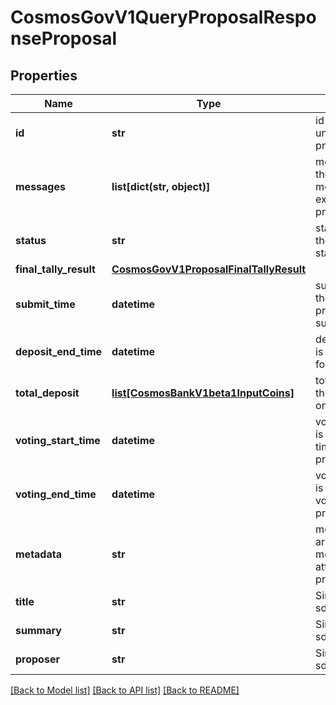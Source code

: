 # CosmosGovV1QueryProposalResponseProposal

## Properties
Name | Type | Description | Notes
------------ | ------------- | ------------- | -------------
**id** | **str** | id defines the unique id of the proposal. | [optional] 
**messages** | **list[dict(str, object)]** | messages are the arbitrary messages to be executed if the proposal passes. | [optional] 
**status** | **str** | status defines the proposal status. | [optional] [default to 'PROPOSAL_STATUS_UNSPECIFIED']
**final_tally_result** | [**CosmosGovV1ProposalFinalTallyResult**](CosmosGovV1ProposalFinalTallyResult.md) |  | [optional] 
**submit_time** | **datetime** | submit_time is the time of proposal submission. | [optional] 
**deposit_end_time** | **datetime** | deposit_end_time is the end time for deposition. | [optional] 
**total_deposit** | [**list[CosmosBankV1beta1InputCoins]**](CosmosBankV1beta1InputCoins.md) | total_deposit is the total deposit on the proposal. | [optional] 
**voting_start_time** | **datetime** | voting_start_time is the starting time to vote on a proposal. | [optional] 
**voting_end_time** | **datetime** | voting_end_time is the end time of voting on a proposal. | [optional] 
**metadata** | **str** | metadata is any arbitrary metadata attached to the proposal. | [optional] 
**title** | **str** | Since: cosmos-sdk 0.47 | [optional] 
**summary** | **str** | Since: cosmos-sdk 0.47 | [optional] 
**proposer** | **str** | Since: cosmos-sdk 0.47 | [optional] 

[[Back to Model list]](../README.md#documentation-for-models) [[Back to API list]](../README.md#documentation-for-api-endpoints) [[Back to README]](../README.md)

